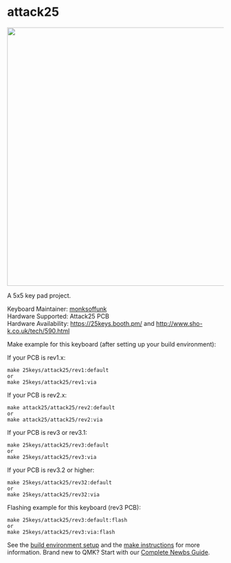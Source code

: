 # attack25

<img src="https://i.imgur.com/pySb3wU.jpg" width="600px">

A 5x5 key pad project.

Keyboard Maintainer: [monksoffunk](https://github.com/monksoffunk)  
Hardware Supported: Attack25 PCB  
Hardware Availability: https://25keys.booth.pm/ and http://www.sho-k.co.uk/tech/590.html

Make example for this keyboard (after setting up your build environment):

If your PCB is rev1.x:

    make 25keys/attack25/rev1:default
    or
    make 25keys/attack25/rev1:via

If your PCB is rev2.x:

    make attack25/attack25/rev2:default
    or
    make attack25/attack25/rev2:via
    
If your PCB is rev3 or rev3.1:

    make 25keys/attack25/rev3:default
    or
    make 25keys/attack25/rev3:via
    
If your PCB is rev3.2 or higher:

    make 25keys/attack25/rev32:default
    or
    make 25keys/attack25/rev32:via
    
Flashing example for this keyboard (rev3 PCB):

    make 25keys/attack25/rev3:default:flash
    or
    make 25keys/attack25/rev3:via:flash

See the [build environment setup](https://docs.qmk.fm/#/getting_started_build_tools) and the [make instructions](https://docs.qmk.fm/#/getting_started_make_guide) for more information. Brand new to QMK? Start with our [Complete Newbs Guide](https://docs.qmk.fm/#/newbs).

